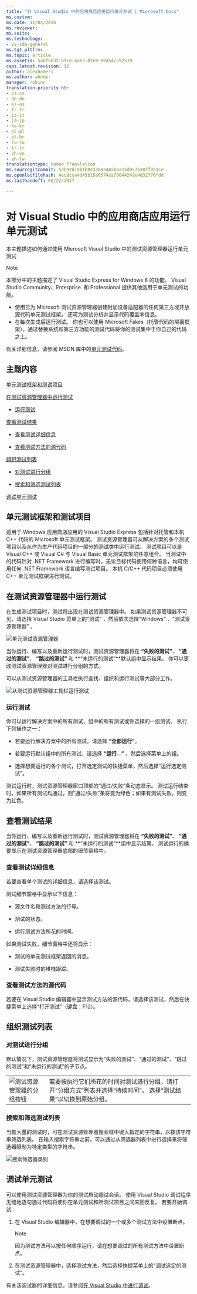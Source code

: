 ```yaml
---
title: "对 Visual Studio 中的应用商店应用运行单元测试 | Microsoft Docs"
ms.custom: 
ms.date: 11/04/2016
ms.reviewer: 
ms.suite: 
ms.technology:
- vs-ide-general
ms.tgt_pltfrm: 
ms.topic: article
ms.assetid: 5a6f5b32-bfce-4a63-81e9-02d54c592539
caps.latest.revision: 12
author: alexhomer1
ms.author: ahomer
manager: robinr
translation.priority.ht:
- cs-cz
- de-de
- es-es
- fr-fr
- it-it
- ja-jp
- ko-kr
- pl-pl
- pt-br
- ru-ru
- tr-tr
- zh-cn
- zh-tw
translationtype: Human Translation
ms.sourcegitcommit: 5db97d19b1b823388a465bba15d057b30ff0b3ce
ms.openlocfilehash: 4ecdcce4d45b15e6574ca70044249e4d32776fdd
ms.lasthandoff: 02/22/2017

---
```

# <a name="run-unit-tests-for-store-apps-in-visual-studio"></a>对 Visual Studio 中的应用商店应用运行单元测试
本主题描述如何通过使用 Microsoft Visual Studio 中的测试资源管理器运行单元测试  
  
> [!NOTE]
>  本部分中的主题描述了 Visual Studio Express for Windows 8 的功能。 Visual Studio Community、Enterprise. 和 Professional 提供其他适用于单元测试的功能。  
>   
>  -   使用已为 Microsoft 测试资源管理器创建附加设备适配器的任何第三方或开放源代码单元测试框架。 还可为测试分析并显示代码覆盖率信息。  
> -   在每次生成后运行测试。 你也可以使用 Microsoft Fakes（托管代码的隔离框架），通过替换系统和第三方功能的测试代码将你的测试集中于你自己的代码之上。  
>   
>  有关详细信息，请参阅 MSDN 库中的[单元测试代码](../test/unit-test-your-code.md)。  
  
##  <a name="BKMK_In_this_topic"></a> 主题内容  
 [单元测试框架和测试项目](#BKMK_Unit_test_frameworks_and_test_projects)  
  
 [在测试资源管理器中运行测试](#BKMK_Running_tests_in_Test_Explorer)  
  
-   [运行测试](#BKMK_Running_tests)  
  
 [查看测试结果](#BKMK_Viewing_test_results)  
  
-   [查看测试详细信息](#BKMK_Viewing_test_details)  
  
-   [查看测试方法的源代码](#BKMK_Viewing_the_source_code_of_a_test_method)  
  
 [组织测试列表](#BKMK_Organizing_the_test_list)  
  
-   [对测试进行分组](#BKMK_Grouping_tests)  
  
-   [搜索和筛选测试列表](#BKMK_Searching_and_filtering_the_test_list)  
  
 [调试单元测试](#BKMK_Debugging_unit_tests)  
  
##  <a name="BKMK_Unit_test_frameworks_and_test_projects"></a> 单元测试框架和测试项目  
 适用于 Windows 应用商店应用的 Visual Studio Express 包括针对托管和本机 C++ 代码的 Microsoft 单元测试框架。 测试资源管理器可从解决方案的多个测试项目以及从作为生产代码项目的一部分的测试类中运行测试。 测试项目可以是 Visual C++ 或 Visual C# 与 Visual Basic 单元测试框架的任意组合。 当测试中的代码针对 .NET Framework 进行编写时，无论目标代码使用何种语言，均可使用任何 .NET Framework 语言编写测试项目。 本机 C/C++ 代码项目必须使用 C++ 单元测试框架进行测试。  
  
##  <a name="BKMK_Running_tests_in_Test_Explorer"></a> 在测试资源管理器中运行测试  
 在生成测试项目时，测试将出现在测试资源管理器中。 如果测试资源管理器不可见，请选择 Visual Studio 菜单上的“测试”  ，然后依次选择“Windows” 、“测试资源管理器” 。  
  
 ![单元测试资源管理器](../ide/media/ute_failedpassednotrunsummary.png "UTE_FailedPassedNotRunSummary")  
  
 当你运行、编写以及重新运行测试时，测试资源管理器将在 **“失败的测试”**、 **“通过的测试”**、 **“跳过的测试”** 和 **“未运行的测试”**默认组中显示结果。 你可以更改测试资源管理器对测试进行分组的方式。  
  
 可以从测试资源管理器的工具栏执行查找、组织和运行测试等大部分工作。  
  
 ![从测试资源管理器工具栏运行测试](../test/media/ute_toolbar.png "UTE_ToolBar")  
  
###  <a name="BKMK_Running_tests"></a> 运行测试  
 你可以运行解决方案中的所有测试、组中的所有测试或你选择的一组测试。 执行下列操作之一：  
  
-   若要运行解决方案中的所有测试，请选择 **“全部运行”**。  
  
-   若要运行默认组中的所有测试，请选择 **“运行...”** ，然后选择菜单上的组。  
  
-   选择想要运行的各个测试，打开选定测试的快捷菜单，然后选择“运行选定测试”。  
  
 测试运行时，测试资源管理器窗口顶部的“通过/失败”条动态显示。 测试运行结束时，如果所有测试均通过，则“通过/失败”条将变为绿色；如果有测试失败，则变为红色。  
  
##  <a name="BKMK_Viewing_test_results"></a> 查看测试结果  
 当你运行、编写以及重新运行测试时，测试资源管理器将在 **“失败的测试”**、 **“通过的测试”**、 **“跳过的测试”** 和 **“未运行的测试”**组中显示结果。 测试运行的摘要显示在测试资源管理器底部的细节窗格中。  
  
###  <a name="BKMK_Viewing_test_details"></a> 查看测试详细信息  
 若要查看单个测试的详细信息，请选择该测试。  
  
 测试细节窗格中显示以下信息：  
  
-   源文件名和测试方法的行号。  
  
-   测试的状态。  
  
-   运行测试方法所花的时间。  
  
 如果测试失败，细节窗格中还将显示：  
  
-   测试的单元测试框架返回的消息。  
  
-   测试失败时的堆栈跟踪。  
  
###  <a name="BKMK_Viewing_the_source_code_of_a_test_method"></a> 查看测试方法的源代码  
 若要在 Visual Studio 编辑器中显示测试方法的源代码，请选择该测试，然后在快捷菜单上选择“打开测试”（键盘：F12）。  
  
##  <a name="BKMK_Organizing_the_test_list"></a> 组织测试列表  
  
###  <a name="BKMK_Grouping_tests"></a> 对测试进行分组  
 默认情况下，测试资源管理器将测试显示为“失败的测试”、“通过的测试”、“跳过的测试”和“未运行的测试”的子节点。  
  
|||  
|-|-|  
|![测试资源管理器的分组按钮](../test/media/ute_groupby_btn.png "UTE_GroupBy_btn")|若要按执行它们所花的时间对测试进行分组，请打开“分组方式”列表并选择“持续时间”。 选择“测试结果”以切换到原始分组。|  
  
###  <a name="BKMK_Searching_and_filtering_the_test_list"></a>搜索和筛选测试列表  
 当有大量的测试时，可在测试资源管理器搜索框中键入指定的字符串，以按该字符串筛选列表。 在输入搜索字符串之前，可以通过从筛选器列表中进行选择来将筛选器限制为特定类型的字符串。  
  
 ![搜索筛选器类别](../test/media/ute_searchfilter.png "UTE_SearchFilter")  
  
##  <a name="BKMK_Debugging_unit_tests"></a> 调试单元测试  
 可以使用测试资源管理器为你的测试启动调试会话。 使用 Visual Studio 调试程序无缝地逐句通过代码将使你在单元测试和所测试项目之间来回反复。 若要开始调试：  
  
1.  在 Visual Studio 编辑器中，在想要调试的一个或多个测试方法中设置断点。  
  
    > [!NOTE]
    >  因为测试方法可以按任何顺序运行，请在想要调试的所有测试方法中设置断点。  
  
2.  在测试资源管理器中，选择测试方法，然后选择快捷菜单上的“调试选定的测试”。  
  
 有关该调试器的详细信息，请参阅[在 Visual Studio 中进行调试](../debugger/debugging-in-visual-studio.md)。
